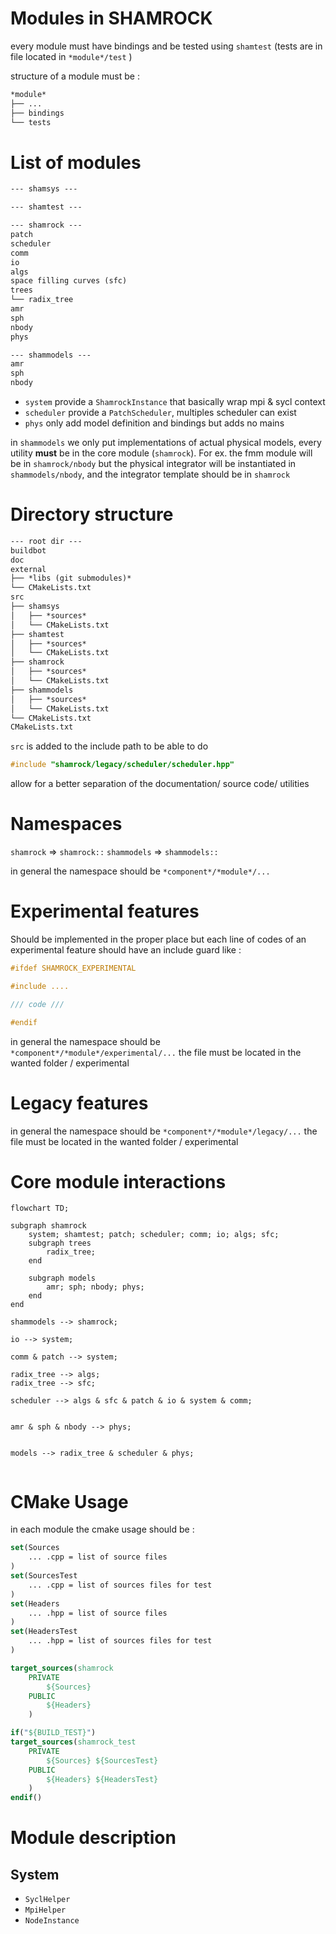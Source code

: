 # Modules in SHAMROCK

every module must have bindings and be tested using `shamtest` (tests are in file located in `*module*/test` )

structure of a module must be : 

```markdown
*module*
├── ...
├── bindings
└── tests
```
# List of modules
```markdown
--- shamsys ---

--- shamtest ---

--- shamrock ---
patch
scheduler
comm
io
algs
space filling curves (sfc)
trees
└── radix_tree
amr
sph
nbody
phys

--- shammodels ---
amr
sph
nbody
```

- `system` provide a `ShamrockInstance` that basically wrap mpi & sycl context
- `scheduler` provide a `PatchScheduler`, multiples scheduler can exist
- `phys` only add model definition and bindings but adds no mains

in `shammodels` we only put implementations of actual physical models, every utility **must** be in the core module (`shamrock`). For ex. the fmm module will be in `shamrock/nbody` but the physical integrator will be instantiated in `shammodels/nbody`, and the integrator template should be in `shamrock`


# Directory structure

 ```markdown
--- root dir ---
buildbot
doc
external
├── *libs (git submodules)*
└── CMakeLists.txt
src
├── shamsys
│   ├── *sources*
│   └── CMakeLists.txt
├── shamtest
│   ├── *sources*
│   └── CMakeLists.txt
├── shamrock
│   ├── *sources*
│   └── CMakeLists.txt
├── shammodels
│   ├── *sources*
│   └── CMakeLists.txt
└── CMakeLists.txt
CMakeLists.txt
```

`src` is added to the include path to be able to do 
```cpp
#include "shamrock/legacy/scheduler/scheduler.hpp"
```

allow for a better separation of the documentation/ source code/ utilities

# Namespaces

`shamrock` => `shamrock::`
`shammodels` => `shammodels::`

in general the namespace should be `*component*/*module*/...`

# Experimental features

Should be implemented in the proper place but each line of codes of an experimental feature should have an include guard like :

```cpp
#ifdef SHAMROCK_EXPERIMENTAL

#include ....

/// code ///

#endif
```
in general the namespace should be `*component*/*module*/experimental/...`
the file must be located in the wanted folder / experimental 

# Legacy features

in general the namespace should be `*component*/*module*/legacy/...`
the file must be located in the wanted folder / experimental 

# Core module interactions

```mermaid
flowchart TD;

subgraph shamrock
    system; shamtest; patch; scheduler; comm; io; algs; sfc;
    subgraph trees
        radix_tree;
    end 
    
    subgraph models
        amr; sph; nbody; phys; 
    end
end

shammodels --> shamrock;

io --> system;

comm & patch --> system;

radix_tree --> algs;
radix_tree --> sfc;

scheduler --> algs & sfc & patch & io & system & comm;


amr & sph & nbody --> phys;


models --> radix_tree & scheduler & phys; 


```

# CMake Usage

in each module the cmake usage should be :

```cmake
set(Sources
    ... .cpp = list of source files
)
set(SourcesTest
    ... .cpp = list of sources files for test
)
set(Headers
    ... .hpp = list of source files
)
set(HeadersTest
    ... .hpp = list of sources files for test
)

target_sources(shamrock
    PRIVATE
        ${Sources}
    PUBLIC
        ${Headers}
    )

if("${BUILD_TEST}")
target_sources(shamrock_test
    PRIVATE
        ${Sources} ${SourcesTest}
    PUBLIC
        ${Headers} ${HeadersTest}
    )
endif()

```

# Module description 

## System

 - `SyclHelper`
 - `MpiHelper`
 - `NodeInstance`